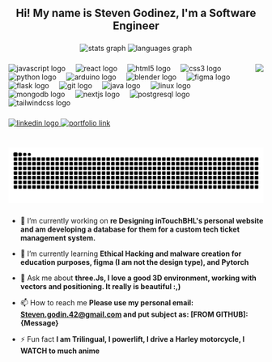 <h2 align="center">Hi! My name is Steven Godinez, I'm a Software Engineer</h2>

###

<div align="center">
  <img src="https://github-readme-stats.vercel.app/api?username=godinezsteven1&hide_title=false&hide_rank=false&show_icons=true&include_all_commits=true&count_private=true&disable_animations=false&theme=dracula&locale=en&hide_border=false" height="150" alt="stats graph"  />
  <img src="https://github-readme-stats.vercel.app/api/top-langs?username=godinezsteven1&locale=en&hide_title=false&layout=compact&card_width=320&langs_count=5&theme=dracula&hide_border=false" height="150" alt="languages graph"  />
</div>

###

<img align="right" height="150" src="https://i.imgur.com/cqNn1AB.gif"  />

###

<div align="left">
  <img src="https://cdn.jsdelivr.net/gh/devicons/devicon/icons/javascript/javascript-original.svg" height="30" alt="javascript logo"  />
  <img width="12" />
  <img src="https://cdn.jsdelivr.net/gh/devicons/devicon/icons/react/react-original.svg" height="30" alt="react logo"  />
  <img width="12" />
  <img src="https://cdn.jsdelivr.net/gh/devicons/devicon/icons/html5/html5-original.svg" height="30" alt="html5 logo"  />
  <img width="12" />
  <img src="https://cdn.jsdelivr.net/gh/devicons/devicon/icons/css3/css3-original.svg" height="30" alt="css3 logo"  />
  <img width="12" />
  <img src="https://cdn.jsdelivr.net/gh/devicons/devicon/icons/python/python-original.svg" height="30" alt="python logo"  />
  <img width="12" />
  <img src="https://cdn.jsdelivr.net/gh/devicons/devicon/icons/arduino/arduino-original.svg" height="30" alt="arduino logo"  />
  <img width="12" />
  <img src="https://cdn.jsdelivr.net/gh/devicons/devicon/icons/blender/blender-original.svg" height="30" alt="blender logo"  />
  <img width="12" />
  <img src="https://cdn.jsdelivr.net/gh/devicons/devicon/icons/figma/figma-original.svg" height="30" alt="figma logo"  />
  <img width="12" />
  <img src="https://skillicons.dev/icons?i=flask" height="30" alt="flask logo"  />
  <img width="12" />
  <img src="https://cdn.jsdelivr.net/gh/devicons/devicon/icons/git/git-original.svg" height="30" alt="git logo"  />
  <img width="12" />
  <img src="https://cdn.jsdelivr.net/gh/devicons/devicon/icons/java/java-original.svg" height="30" alt="java logo"  />
  <img width="12" />
  <img src="https://cdn.jsdelivr.net/gh/devicons/devicon/icons/linux/linux-original.svg" height="30" alt="linux logo"  />
  <img width="12" />
  <img src="https://cdn.jsdelivr.net/gh/devicons/devicon/icons/mongodb/mongodb-original.svg" height="30" alt="mongodb logo"  />
  <img width="12" />
  <img src="https://cdn.jsdelivr.net/gh/devicons/devicon/icons/nextjs/nextjs-original.svg" height="30" alt="nextjs logo"  />
  <img width="12" />
  <img src="https://cdn.jsdelivr.net/gh/devicons/devicon/icons/postgresql/postgresql-original.svg" height="30" alt="postgresql logo"  />
  <img width="12" />
  <img src="https://cdn.jsdelivr.net/gh/devicons/devicon/icons/tailwindcss/tailwindcss-original-wordmark.svg" height="30" alt="tailwindcss logo"  />
</div>

###

<div align="left">
  <a href="https://www.linkedin.com/in/godinezsteven/" target="_blank">
    <img src="https://img.shields.io/static/v1?message=LinkedIn&logo=linkedin&label=Connect:&color=0077B5&logoColor=white&labelColor=purple&style=for-the-badge" height="35" alt="linkedin logo" />
  </a>
  <a href="https://godinezdevtech.com" target="_blank">
    <img src="https://img.shields.io/static/v1?message=Portfolio&logo=vercel&label=&color=black&logoColor=white&labelColor=gray&style=for-the-badge" height="35" alt="portfolio link" />
  </a>
</div>


###

<br clear="both">

<img src="https://raw.githubusercontent.com/godinezsteven1/godinezsteven1/output/snake.svg" alt="Snake animation" />

###



- 🔭 I’m currently working on **re Designing inTouchBHL's personal website and am developing a database for them for a custom tech ticket management system.**

- 🌱 I’m currently learning **Ethical Hacking and malware creation for education purposes, figma (I am not the design type), and Pytorch**

- 💬 Ask me about **three.Js, I love a good 3D environment, working with vectors and positioning. It really is beautiful :,)**

- 📫 How to reach me **Please use my personal email: Steven.godin.42@gmail.com and put subject as: [FROM GITHUB]: {Message}**

- ⚡ Fun fact **I am Trilingual, I powerlift, I drive a Harley motorcycle, I WATCH to much anime**
